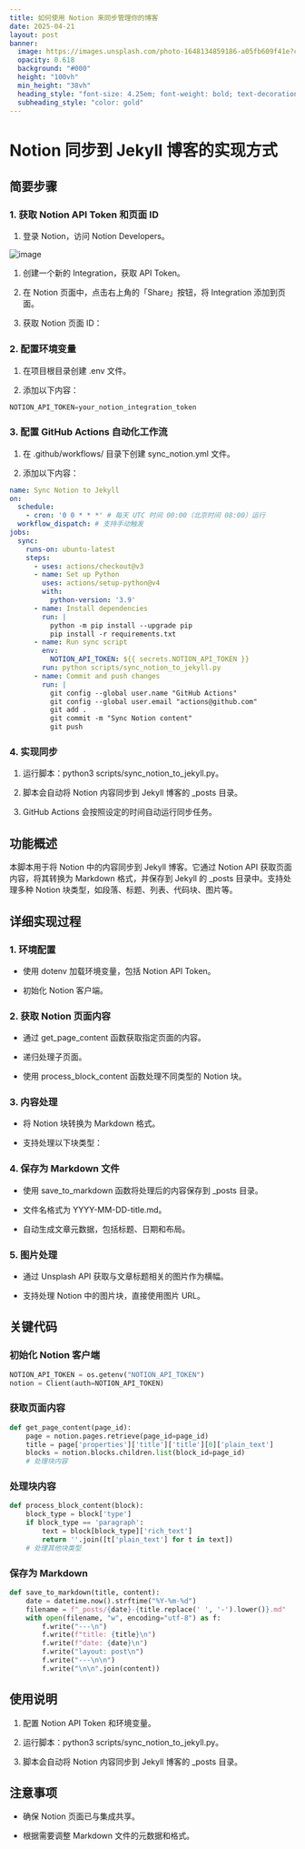 ```yaml
---
title: 如何使用 Notion 来同步管理你的博客
date: 2025-04-21
layout: post
banner:
  image: https://images.unsplash.com/photo-1648134859186-a05fb609f41e?crop=entropy&cs=tinysrgb&fit=max&fm=jpg&ixid=M3w2OTIwMzJ8MHwxfHJhbmRvbXx8fHx8fHx8fDE3NDUyNjAwODh8&ixlib=rb-4.0.3&q=80&w=1080
  opacity: 0.618
  background: "#000"
  height: "100vh"
  min_height: "38vh"
  heading_style: "font-size: 4.25em; font-weight: bold; text-decoration: underline"
  subheading_style: "color: gold"
---
```


# Notion 同步到 Jekyll 博客的实现方式

## 简要步骤

### 1. 获取 Notion API Token 和页面 ID

1. 登录 Notion，访问 Notion Developers。

![image](https://prod-files-secure.s3.us-west-2.amazonaws.com/a7a0cc5a-89b9-4cda-8686-1fba0ca52f40/d19c1afe-dea5-4312-9333-786b0ba83054/image.png?X-Amz-Algorithm=AWS4-HMAC-SHA256&X-Amz-Content-Sha256=UNSIGNED-PAYLOAD&X-Amz-Credential=ASIAZI2LB466WQH64GVX%2F20250421%2Fus-west-2%2Fs3%2Faws4_request&X-Amz-Date=20250421T182808Z&X-Amz-Expires=3600&X-Amz-Security-Token=IQoJb3JpZ2luX2VjEDoaCXVzLXdlc3QtMiJGMEQCIEuecHf0P4GNML9KCAS%2Fry23XuMuGcE%2BoGs9ilvHeqYNAiATqsAOfudrUhstE6Aqm3fSuMW41DDO0ss517cvn1XSQyqIBAjD%2F%2F%2F%2F%2F%2F%2F%2F%2F%2F8BEAAaDDYzNzQyMzE4MzgwNSIMgkKKh5lxLEClJEcHKtwD7vuj4vJHOKV1CVvCJRmqXA8gEE6QhKyvxqGXRRVnpb%2FYJJl3tpYCWlO3JTnx26Nrtv%2B1mlR67PqgoSa%2FlrPw9v5jSd9lGb5RMkFJgAYKE3qIQ8isDu5hAJyByebRuH8u13k8rpDMk4pQK3WsiN1nIll7EAkdC%2BTuq9ko8rLIiwPuLxxlbaLH2ZgeCfQ0IPt23jkz8Dz%2F%2F3e5gm%2BzMg2J%2Bos57XcjfOn3bnK%2BkX%2FVvTvGgFYmlW2iORJ%2BHyD7IkBt3%2BRrMP%2BkvRSsPdBF3AOez7KUnaAJAe46VArDNA0JJ3z9vHlNH2OIXPbXd1sl6AN0ZIxi46YsjFKncv%2BDNNR7SXi7OaSjMJQPseLtzGK0v3YtRV18J04tuP2jwctSxJf0itq9JUc61gWseUBBkcWpVUB3%2BA3WK2yBPp4n8AFFbcdJFJvZJ8PP%2FNhA5ecj8WKLGZM81CYoPwdt1doRXRLo2%2FyyHB1g3zjs4Fi8S80pLRBkiNIePAfAs1PKylc04WwjmcBPInfqh2Amp6ucbDUb9xa5t1WVY3Xm8PXb5KszALNjLBit1suyfsb0xgayrsbp1jJRZ28OfZYOOJXng%2BdTkLwU1CllYOO2eYu3vW%2FWF6Sq%2FEfQyCyYVxJppg0wxYWawAY6pgHohEMtRy7iFezqTQRywUwE9KqavuTbTwVUO1h1OLcpq9erSNRKG2kqax%2BmKpeQ7XnnFNhAgUXeojgsU8IBpdRoerE8qXkMowtaNSasLvqnbN%2BY2o8zo2Xz0625%2BH0O%2FYSyBIAd1FToY1USlrwLPYI7BGToLZPbxLrQGP%2BU05KkPI2inqoz0gaRPlhrr2kMfeQ71Wloftq6yNfp2dVTaHjxilXqAqhO&X-Amz-Signature=805edc3eb141486f693da245aec684f1ed3086d02ff26eadd08539c00d14ca7f&X-Amz-SignedHeaders=host&x-id=GetObject)

1. 创建一个新的 Integration，获取 API Token。

1. 在 Notion 页面中，点击右上角的「Share」按钮，将 Integration 添加到页面。

1. 获取 Notion 页面 ID：


### 2. 配置环境变量

1. 在项目根目录创建 .env 文件。

1. 添加以下内容：

```javascript
NOTION_API_TOKEN=your_notion_integration_token
```

### 3. 配置 GitHub Actions 自动化工作流

1. 在 .github/workflows/ 目录下创建 sync_notion.yml 文件。

1. 添加以下内容：

```yaml
name: Sync Notion to Jekyll
on:
  schedule:
    - cron: '0 0 * * *' # 每天 UTC 时间 00:00（北京时间 08:00）运行
  workflow_dispatch: # 支持手动触发
jobs:
  sync:
    runs-on: ubuntu-latest
    steps:
      - uses: actions/checkout@v3
      - name: Set up Python
        uses: actions/setup-python@v4
        with:
          python-version: '3.9'
      - name: Install dependencies
        run: |
          python -m pip install --upgrade pip
          pip install -r requirements.txt
      - name: Run sync script
        env:
          NOTION_API_TOKEN: ${{ secrets.NOTION_API_TOKEN }}
        run: python scripts/sync_notion_to_jekyll.py
      - name: Commit and push changes
        run: |
          git config --global user.name "GitHub Actions"
          git config --global user.email "actions@github.com"
          git add .
          git commit -m "Sync Notion content"
          git push
```

### 4. 实现同步

1. 运行脚本：python3 scripts/sync_notion_to_jekyll.py。

1. 脚本会自动将 Notion 内容同步到 Jekyll 博客的 _posts 目录。

1. GitHub Actions 会按照设定的时间自动运行同步任务。

## 功能概述

本脚本用于将 Notion 中的内容同步到 Jekyll 博客。它通过 Notion API 获取页面内容，将其转换为 Markdown 格式，并保存到 Jekyll 的 _posts 目录中。支持处理多种 Notion 块类型，如段落、标题、列表、代码块、图片等。

## 详细实现过程

### 1. 环境配置

- 使用 dotenv 加载环境变量，包括 Notion API Token。

- 初始化 Notion 客户端。

### 2. 获取 Notion 页面内容

- 通过 get_page_content 函数获取指定页面的内容。

- 递归处理子页面。

- 使用 process_block_content 函数处理不同类型的 Notion 块。

### 3. 内容处理

- 将 Notion 块转换为 Markdown 格式。

- 支持处理以下块类型：


### 4. 保存为 Markdown 文件

- 使用 save_to_markdown 函数将处理后的内容保存到 _posts 目录。

- 文件名格式为 YYYY-MM-DD-title.md。

- 自动生成文章元数据，包括标题、日期和布局。

### 5. 图片处理

- 通过 Unsplash API 获取与文章标题相关的图片作为横幅。

- 支持处理 Notion 中的图片块，直接使用图片 URL。

## 关键代码

### 初始化 Notion 客户端

```python
NOTION_API_TOKEN = os.getenv("NOTION_API_TOKEN")
notion = Client(auth=NOTION_API_TOKEN)
```

### 获取页面内容

```python
def get_page_content(page_id):
    page = notion.pages.retrieve(page_id=page_id)
    title = page['properties']['title']['title'][0]['plain_text']
    blocks = notion.blocks.children.list(block_id=page_id)
    # 处理块内容
```

### 处理块内容

```python
def process_block_content(block):
    block_type = block['type']
    if block_type == 'paragraph':
        text = block[block_type]['rich_text']
        return ''.join([t['plain_text'] for t in text])
    # 处理其他块类型
```

### 保存为 Markdown

```python
def save_to_markdown(title, content):
    date = datetime.now().strftime("%Y-%m-%d")
    filename = f"_posts/{date}-{title.replace(' ', '-').lower()}.md"
    with open(filename, "w", encoding="utf-8") as f:
        f.write("---\n")
        f.write(f"title: {title}\n")
        f.write(f"date: {date}\n")
        f.write("layout: post\n")
        f.write("---\n\n")
        f.write("\n\n".join(content))
```

## 使用说明

1. 配置 Notion API Token 和环境变量。

1. 运行脚本：python3 scripts/sync_notion_to_jekyll.py。

1. 脚本会自动将 Notion 内容同步到 Jekyll 博客的 _posts 目录。

## 注意事项

- 确保 Notion 页面已与集成共享。

- 根据需要调整 Markdown 文件的元数据和格式。